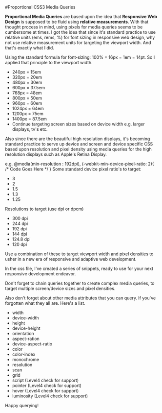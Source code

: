 #Proportional CSS3 Media Queries

**Proportional Media Queries** are based upon the idea that **Responsive Web Design** is supposed to be fluid using **relative measurements**. With that thought process in mind, using pixels for media queries seems to be cumbersome at times. I got the idea that since it's standard practice to use relative units (ems, rems, %) for font sizing in responsive web design, why not use relative measurement units for targeting the viewport width. And that's exactly what I did. 

Using the standard formula for font-sizing: 100% = 16px = 1em = 14pt.
So I applied that principle to the viewport width.
  * 240px = 15em
  * 320px = 20em
  * 480px = 30em
  * 600px = 37.5em
  * 768px = 48em
  * 800px = 50em
  * 960px = 60em
  * 1024px = 64em
  * 1200px = 75em
  * 1400px = 87.5em
  * Continue targeting screen sizes based on device width e.g. larger displays, tv's etc. 

Also since there are the beautiful high resolution displays, it's becoming standard practice to serve up device and screen and device specific CSS based upon resolution and pixel density using media queries for the high resolution displays such as Apple's Retina Display. 

e.g. @media(min-resolution : 192dpi), (-webkit-min-device-pixel-ratio: 2){
      /* Code Goes Here */
      }
Some standard device pixel ratio's to target:
  * 3
  * 2
  * 1.5
  * 1.3
  * 1.25

Resolutions to target (use dpi or dpcm)
  * 300 dpi
  * 244 dpi
  * 192 dpi
  * 144 dpi
  * 124.8 dpi
  * 120 dpi

Use a combination of these to target viewport width and pixel densities to usher in a new era of responsive and adaptive web development.

In the css file, I've created a series of snippets, ready to use for your next responsive development endeavor.

Don't forget to chain queries together to create complex media queries, to target multiple screen/device sizes and pixel densities.

Also don't forget about other media attributes that you can query. If you've forgotten what they all are. Here's a list.
  * width
  * device-width
  * height
  * device-height
  * orientation
  * aspect-ration
  * device-aspect-ratio
  * color
  * color-index
  * monochrome
  * resolution
  * scan
  * grid
  * script (Level4 check for support)
  * pointer (Level4 check for support)
  * hover (Level4 check for support)
  * luminosity (Level4 check for support)
  
Happy querying!
